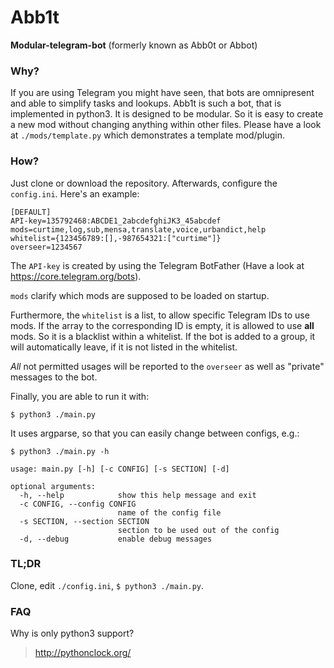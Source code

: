 # Abb1t
**Modular-telegram-bot** (formerly known as Abb0t or Abbot) 

### Why?

If you are using Telegram you might have seen, that bots are omnipresent and able to simplify tasks and lookups. Abb1t is such a bot, that is implemented in python3. It is designed to be modular. So it is easy to create a new mod without changing anything within other files. Please have a look at `./mods/template.py` which demonstrates a template mod/plugin.

### How?

Just clone or download the repository. Afterwards, configure the `config.ini`. Here's an example:

```
[DEFAULT]
API-key=135792468:ABCDE1_2abcdefghiJK3_45abcdef
mods=curtime,log,sub,mensa,translate,voice,urbandict,help
whitelist={123456789:[],-987654321:["curtime"]}
overseer=1234567
```

The `API-key` is created by using the Telegram BotFather (Have a look at https://core.telegram.org/bots).

`mods` clarify which mods are supposed to be loaded on startup.

Furthermore, the `whitelist` is a list, to allow specific Telegram IDs to use mods. If the array to the corresponding ID is empty, it is allowed to use **all** mods. So it is a blacklist within a whitelist. If the bot is added to a group, it will automatically leave, if it is not listed in the whitelist. 

*All* not permitted usages will be reported to the `overseer` as well as "private" messages to the bot.

Finally, you are able to run it with:

```
$ python3 ./main.py
```
    
It uses argparse, so that you can easily change between configs, e.g.:

```
$ python3 ./main.py -h
  
usage: main.py [-h] [-c CONFIG] [-s SECTION] [-d]

optional arguments:
  -h, --help            show this help message and exit
  -c CONFIG, --config CONFIG
                        name of the config file
  -s SECTION, --section SECTION
                        section to be used out of the config
  -d, --debug           enable debug messages
```

### TL;DR

Clone, edit `./config.ini`, `$ python3 ./main.py`.

### FAQ

Why is only python3 support?
> http://pythonclock.org/
